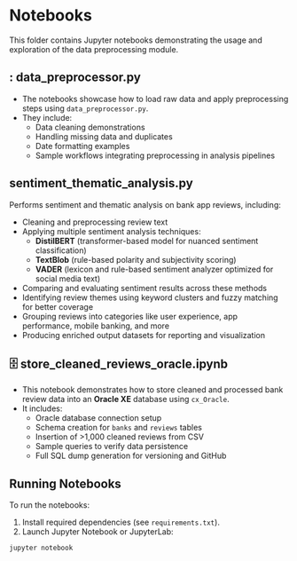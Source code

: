 # Notebooks

This folder contains Jupyter notebooks demonstrating the usage and exploration of the data preprocessing module.

## : data_preprocessor.py

- The notebooks showcase how to load raw data and apply preprocessing steps using `data_preprocessor.py`.
- They include:
  - Data cleaning demonstrations
  - Handling missing data and duplicates
  - Date formatting examples
  - Sample workflows integrating preprocessing in analysis pipelines

## sentiment_thematic_analysis.py
  Performs sentiment and thematic analysis on bank app reviews, including:

  - Cleaning and preprocessing review text
  - Applying multiple sentiment analysis techniques:
    - **DistilBERT** (transformer-based model for nuanced sentiment classification)
    - **TextBlob** (rule-based polarity and subjectivity scoring)
    - **VADER** (lexicon and rule-based sentiment analyzer optimized for social media text)
  - Comparing and evaluating sentiment results across these methods
  - Identifying review themes using keyword clusters and fuzzy matching for better coverage
  - Grouping reviews into categories like user experience, app performance, mobile banking, and more
  - Producing enriched output datasets for reporting and visualization

## 🗄️ store_cleaned_reviews_oracle.ipynb

- This notebook demonstrates how to store cleaned and processed bank review data into an **Oracle XE** database using `cx_Oracle`.
- It includes:
  - Oracle database connection setup
  - Schema creation for `banks` and `reviews` tables
  - Insertion of >1,000 cleaned reviews from CSV
  - Sample queries to verify data persistence
  - Full SQL dump generation for versioning and GitHub

## Running Notebooks

To run the notebooks:

1. Install required dependencies (see `requirements.txt`).
2. Launch Jupyter Notebook or JupyterLab:

```bash
jupyter notebook
```